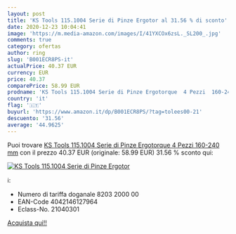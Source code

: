```yaml
---
layout: post
title: 'KS Tools 115.1004 Serie di Pinze Ergotor al 31.56 % di sconto'
date: 2020-12-23 10:04:41
image: 'https://m.media-amazon.com/images/I/41YXCOx6zsL._SL200_.jpg'
comments: true
category: ofertas
author: ring
slug: 'B001ECR8PS-it'
actualPrice: 40.37 EUR
currency: EUR
price: 40.37
comparePrice: 58.99 EUR
prodname: 'KS Tools 115.1004 Serie di Pinze Ergotorque  4 Pezzi  160-240 mm'
country: 'it'
flag: '🇮🇹'
buyurl: 'https://www.amazon.it/dp/B001ECR8PS/?tag=tolees00-21'
descuento: '31.56'
average: '44.9625'
---
```


Puoi trovare [KS Tools 115.1004 Serie di Pinze Ergotorque  4 Pezzi  160-240 mm](https://www.amazon.it/dp/B001ECR8PS/?tag=tolees00-21) con il prezzo 40.37 EUR (originale: 58.99 EUR) 31.56 % sconto qui:

[![KS Tools 115.1004 Serie di Pinze Ergotor](https://m.media-amazon.com/images/I/41YXCOx6zsL._SL200_.jpg)](https://www.amazon.it/dp/B001ECR8PS/?tag=tolees00-21)

ℹ️:

- Numero di tariffa doganale 8203 2000 00
- EAN-Code 4042146127964
- Eclass-No. 21040301

[Acquista qui!!](https://www.amazon.it/dp/B001ECR8PS/?tag=tolees00-21)
